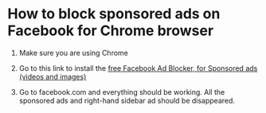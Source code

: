 # How to block sponsored ads on Facebook for Chrome browser

1. Make sure you are using Chrome

2. Go to this link to install the [free Facebook Ad Blocker, for Sponsored ads (videos and images)](https://chrome.google.com/webstore/detail/video-ad-blocker-for-face/cfelggdancjlfmekcfekjemffindioac)

3. Go to facebook.com and everything should be working. All the sponsored ads and right-hand sidebar ad should be disappeared.
